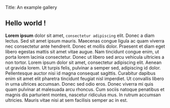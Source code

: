 Title: An example gallery

## Hello world !

**Lorem ipsum** dolor sit amet, `consectetur adipiscing` elit. Donec a diam
lectus. Sed sit amet ipsum mauris. Maecenas congue ligula ac quam viverra nec
consectetur ante hendrerit. Donec et mollis dolor. Praesent et diam eget
libero egestas mattis sit amet vitae augue. Nam tincidunt congue enim, ut
porta lorem lacinia consectetur. Donec ut libero sed arcu vehicula ultricies a
non tortor. Lorem ipsum dolor sit amet, consectetur adipiscing elit. Aenean ut
gravida lorem. Ut turpis felis, pulvinar a semper sed, adipiscing id dolor.
Pellentesque auctor nisi id magna consequat sagittis. Curabitur dapibus enim
sit amet elit pharetra tincidunt feugiat nisl imperdiet. Ut convallis libero
in urna ultrices accumsan. Donec sed odio eros. Donec viverra mi quis quam
pulvinar at malesuada arcu rhoncus. Cum sociis natoque penatibus et magnis dis
parturient montes, nascetur ridiculus mus. In rutrum accumsan ultricies.
Mauris vitae nisi at sem facilisis semper ac in est.
